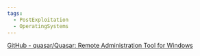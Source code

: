 ```yaml
---
tags:
  - PostExploitation
  - OperatingSystems
---
```


[GitHub - quasar/Quasar: Remote Administration Tool for Windows](https://github.com/quasar/Quasar)